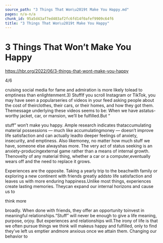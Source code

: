 ```yaml
---
source_path: "3 Things That Won\u2019t Make You Happy.md"
pages: n/a-n/a
chunk_id: 95a5d43af7ed403af2fc6fd14f0afef9909c64f6
title: "3 Things That Won\u2019t Make You Happy"
---
```

# 3 Things That Won’t Make You Happy

https://hbr.org/2022/06/3-things-that-wont-make-you-happy

4/6

cruising social media for fame and admiration is more likely tolead to emptiness than enlightenment.3) StuffIf you scroll Instagram or TikTok, you may have seen a popularseries of videos in your feed asking people about the cost of theirclothes, their cars, or their homes, and how they got them. Themessage underlying these videos seems to be: When we have astatus-worthy jacket, car, or mansion, we’ll be fulfilled.But “

stuff” won’t make you happy. Ample research indicates thataccumulating material possessions — much like accumulatingmoney — doesn’t improve life satisfaction and can actually leadto deeper feelings of anxiety, insecurity, and emptiness. Also likemoney, no matter how much stuff we have, someone else alwayshas more. The very act of status seeking is an anxiety-producingexternal game rather than a means of internal growth. Thenovelty of any material thing, whether a car or a computer,eventually wears off and the need to replace it grows.

Experiences are the opposite. Taking a yearly trip to the beachwith family or exploring a new continent with friends greatly addsto life satisfaction and leaves us with more enduring happiness.Unlike most things, experiences create lasting memories. Theycan expand our internal horizons and cause us to

think more

broadly. When done with friends, they offer an opportunity toinvest in meaningful relationships.“Stuff” will never be enough to give a life meaning, purpose, orjoy. But experiences and relationships will.The irony of life is that we often pursue things we think will makeus happy and fulfilled, only to find they’ve left us emptier andmore anxious once we attain them. Changing our behavior to
